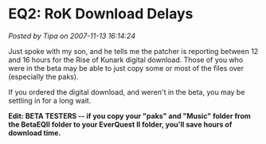 # EQ2: RoK Download Delays

*Posted by Tipa on 2007-11-13 16:14:24*

Just spoke with my son, and he tells me the patcher is reporting between 12 and 16 hours for the Rise of Kunark digital download. Those of you who were in the beta may be able to just copy some or most of the files over (especially the paks).

If you ordered the digital download, and weren't in the beta, you may be settling in for a long wait.

**Edit: BETA TESTERS -- if you copy your "paks" and "Music" folder from the BetaEQII folder to your EverQuest II folder, you'll save hours of download time.**

